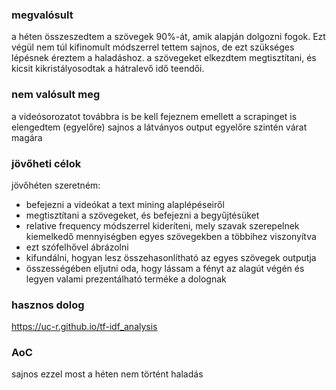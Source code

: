 
### megvalósult 
a héten összeszedtem a szövegek 90%-át, amik alapján dolgozni fogok. Ezt végül nem túl kifinomult módszerrel tettem sajnos, de ezt szükséges lépésnek éreztem a haladáshoz. 
a szövegeket elkezdtem megtisztítani, és kicsit kikristályosodtak a hátralevő idő teendői. 

### nem valósult meg
a videósorozatot továbbra is be kell fejeznem 
emellett a scrapinget is elengedtem (egyelőre) 
sajnos a látványos output egyelőre szintén várat magára 

### jövőheti célok
jövőhéten szeretném:
- befejezni a videókat a text mining alaplépéseiről 
- megtisztítani a szövegeket, és befejezni a begyűjtésüket 
- relative frequency módszerrel kideríteni, mely szavak szerepelnek kiemelkedő mennyiségben egyes szövegekben a többihez viszonyítva 
- ezt szófelhővel ábrázolni 
- kifundálni, hogyan lesz összehasonlítható az egyes szövegek outputja 
- összességében eljutni oda, hogy lássam a fényt az alagút végén és legyen valami prezentálható terméke a dolognak

### hasznos dolog
https://uc-r.github.io/tf-idf_analysis

### AoC 
sajnos ezzel most a héten nem történt haladás



